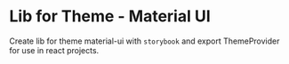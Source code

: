 # Lib for Theme - Material UI

Create lib for theme material-ui with `storybook` and export ThemeProvider for use in react projects.
